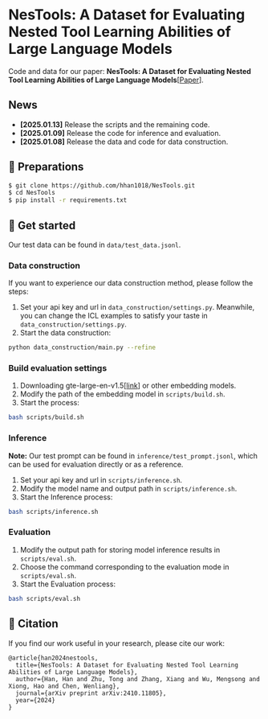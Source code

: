 # NesTools: A Dataset for Evaluating Nested Tool Learning Abilities of Large Language Models

Code and data for our paper: **NesTools: A Dataset for Evaluating Nested Tool Learning Abilities of Large Language Models**[[Paper](https://arxiv.org/abs/2410.11805)].

## News
- **[2025.01.13]** Release the scripts and the remaining code.
- **[2025.01.09]** Release the code for inference and evaluation.
- **[2025.01.08]** Release the data and code for data construction.


## 🔨 Preparations

```bash
$ git clone https://github.com/hhan1018/NesTools.git
$ cd NesTools
$ pip install -r requirements.txt
```

## 🍰 Get started

Our test data can be found in `data/test_data.jsonl`.

### Data construction

If you want to experience our data construction method, please follow the steps:
1. Set your api key and url in `data_construction/settings.py`. 
Meanwhile, you can change the ICL examples to satisfy your taste in `data_construction/settings.py`.
2. Start the data construction:

```bash
python data_construction/main.py --refine
```

### Build evaluation settings

1. Downloading gte-large-en-v1.5[[link](https://huggingface.co/Alibaba-NLP/gte-large-en-v1.5)] or other embedding models. 
2. Modify the path of the embedding model in `scripts/build.sh`.
3. Start the process:

```bash
bash scripts/build.sh
```

### Inference
**Note:** Our test prompt can be found in `inference/test_prompt.jsonl`, which can be used for evaluation directly or as a reference.

1. Set your api key and url in `scripts/inference.sh`.
2. Modify the model name and output path in `scripts/inference.sh`.
3. Start the Inference process:

```bash
bash scripts/inference.sh
```

### Evaluation
1. Modify the output path for storing model inference results in `scripts/eval.sh`.
2. Choose the command corresponding to the evaluation mode in `scripts/eval.sh`.
3. Start the Evaluation process:

```bash
bash scripts/eval.sh
```



## 📝 Citation

If you find our work useful in your research, please cite our work:
```
@article{han2024nestools,
  title={NesTools: A Dataset for Evaluating Nested Tool Learning Abilities of Large Language Models},
  author={Han, Han and Zhu, Tong and Zhang, Xiang and Wu, Mengsong and Xiong, Hao and Chen, Wenliang},
  journal={arXiv preprint arXiv:2410.11805},
  year={2024}
}
```
